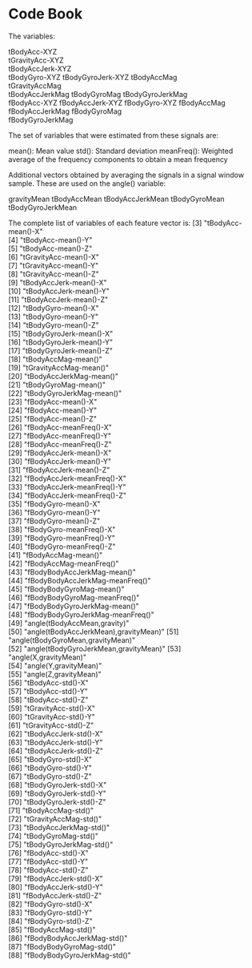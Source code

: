 Code Book
=================
The variables:

tBodyAcc-XYZ			
tGravityAcc-XYZ			
tBodyAccJerk-XYZ	
tBodyGyro-XYZ
tBodyGyroJerk-XYZ
tBodyAccMag		
tGravityAccMag			
tBodyAccJerkMag
tBodyGyroMag
tBodyGyroJerkMag		
fBodyAcc-XYZ
fBodyAccJerk-XYZ
fBodyGyro-XYZ
fBodyAccMag
fBodyAccJerkMag
fBodyGyroMag			
fBodyGyroJerkMag

The set of variables that were estimated from these signals are: 

mean(): Mean value
std(): Standard deviation
meanFreq(): Weighted average of the frequency components to obtain a mean frequency


Additional vectors obtained by averaging the signals in a signal window sample. These are used on the angle() variable:

gravityMean
tBodyAccMean
tBodyAccJerkMean
tBodyGyroMean
tBodyGyroJerkMean

The complete list of variables of each feature vector is:
 [3] "tBodyAcc-mean()-X"                   
 [4] "tBodyAcc-mean()-Y"                   
 [5] "tBodyAcc-mean()-Z"                   
 [6] "tGravityAcc-mean()-X"                
 [7] "tGravityAcc-mean()-Y"                
 [8] "tGravityAcc-mean()-Z"                
 [9] "tBodyAccJerk-mean()-X"               
[10] "tBodyAccJerk-mean()-Y"               
[11] "tBodyAccJerk-mean()-Z"               
[12] "tBodyGyro-mean()-X"                  
[13] "tBodyGyro-mean()-Y"                  
[14] "tBodyGyro-mean()-Z"                  
[15] "tBodyGyroJerk-mean()-X"              
[16] "tBodyGyroJerk-mean()-Y"              
[17] "tBodyGyroJerk-mean()-Z"              
[18] "tBodyAccMag-mean()"                  
[19] "tGravityAccMag-mean()"               
[20] "tBodyAccJerkMag-mean()"              
[21] "tBodyGyroMag-mean()"                 
[22] "tBodyGyroJerkMag-mean()"             
[23] "fBodyAcc-mean()-X"                   
[24] "fBodyAcc-mean()-Y"                   
[25] "fBodyAcc-mean()-Z"                   
[26] "fBodyAcc-meanFreq()-X"               
[27] "fBodyAcc-meanFreq()-Y"               
[28] "fBodyAcc-meanFreq()-Z"               
[29] "fBodyAccJerk-mean()-X"               
[30] "fBodyAccJerk-mean()-Y"               
[31] "fBodyAccJerk-mean()-Z"               
[32] "fBodyAccJerk-meanFreq()-X"           
[33] "fBodyAccJerk-meanFreq()-Y"           
[34] "fBodyAccJerk-meanFreq()-Z"           
[35] "fBodyGyro-mean()-X"                  
[36] "fBodyGyro-mean()-Y"                  
[37] "fBodyGyro-mean()-Z"                  
[38] "fBodyGyro-meanFreq()-X"              
[39] "fBodyGyro-meanFreq()-Y"              
[40] "fBodyGyro-meanFreq()-Z"              
[41] "fBodyAccMag-mean()"                  
[42] "fBodyAccMag-meanFreq()"              
[43] "fBodyBodyAccJerkMag-mean()"          
[44] "fBodyBodyAccJerkMag-meanFreq()"      
[45] "fBodyBodyGyroMag-mean()"             
[46] "fBodyBodyGyroMag-meanFreq()"         
[47] "fBodyBodyGyroJerkMag-mean()"         
[48] "fBodyBodyGyroJerkMag-meanFreq()"     
[49] "angle(tBodyAccMean,gravity)"         
[50] "angle(tBodyAccJerkMean),gravityMean)"
[51] "angle(tBodyGyroMean,gravityMean)"    
[52] "angle(tBodyGyroJerkMean,gravityMean)"
[53] "angle(X,gravityMean)"                
[54] "angle(Y,gravityMean)"                
[55] "angle(Z,gravityMean)"                
[56] "tBodyAcc-std()-X"                    
[57] "tBodyAcc-std()-Y"                    
[58] "tBodyAcc-std()-Z"                    
[59] "tGravityAcc-std()-X"                 
[60] "tGravityAcc-std()-Y"                 
[61] "tGravityAcc-std()-Z"                 
[62] "tBodyAccJerk-std()-X"                
[63] "tBodyAccJerk-std()-Y"                
[64] "tBodyAccJerk-std()-Z"                
[65] "tBodyGyro-std()-X"                   
[66] "tBodyGyro-std()-Y"                   
[67] "tBodyGyro-std()-Z"                   
[68] "tBodyGyroJerk-std()-X"               
[69] "tBodyGyroJerk-std()-Y"               
[70] "tBodyGyroJerk-std()-Z"               
[71] "tBodyAccMag-std()"                   
[72] "tGravityAccMag-std()"                
[73] "tBodyAccJerkMag-std()"               
[74] "tBodyGyroMag-std()"                  
[75] "tBodyGyroJerkMag-std()"              
[76] "fBodyAcc-std()-X"                    
[77] "fBodyAcc-std()-Y"                    
[78] "fBodyAcc-std()-Z"                    
[79] "fBodyAccJerk-std()-X"                
[80] "fBodyAccJerk-std()-Y"                
[81] "fBodyAccJerk-std()-Z"                
[82] "fBodyGyro-std()-X"                   
[83] "fBodyGyro-std()-Y"                   
[84] "fBodyGyro-std()-Z"                   
[85] "fBodyAccMag-std()"                   
[86] "fBodyBodyAccJerkMag-std()"           
[87] "fBodyBodyGyroMag-std()"              
[88] "fBodyBodyGyroJerkMag-std()"  
